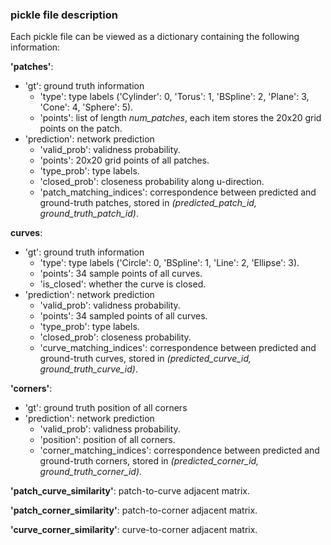 ### pickle file description

Each pickle file can be viewed as a dictionary containing the following information:

**'patches'**: 
+ 'gt': ground truth information
  + 'type': type labels ('Cylinder': 0, 'Torus': 1, 'BSpline': 2, 'Plane': 3, 'Cone': 4, 'Sphere': 5).
  + 'points': list of length _num\_patches_, each item stores the 20x20 grid points on the patch.
+ 'prediction': network prediction
  + 'valid\_prob': validness probability.
  + 'points': 20x20 grid points of all patches.
  + 'type\_prob': type labels.
  + 'closed_prob': closeness probability along u-direction.
  + 'patch_matching_indices': correspondence between predicted and ground-truth patches, stored in _(predicted\_patch\_id, ground\_truth\_patch\_id)_.

**curves**:
+ 'gt': ground truth information
  + 'type': type labels ('Circle': 0, 'BSpline': 1, 'Line': 2, 'Ellipse': 3).
  + 'points': 34 sample points of all curves.
  + 'is_closed': whether the curve is closed.
+ 'prediction': network prediction
  + 'valid\_prob': validness probability.
  + 'points': 34 sampled points of all curves.
  + 'type\_prob': type labels.
  + 'closed_prob': closeness probability.
  + 'curve_matching_indices': correspondence between predicted and ground-truth curves, stored in _(predicted\_curve\_id, ground\_truth\_curve\_id)_.

**'corners'**: 
+ 'gt': ground truth position of all corners
+ 'prediction': network prediction
  + 'valid\_prob': validness probability.
  + 'position': position of all corners.
  + 'corner_matching_indices': correspondence between predicted and ground-truth corners, stored in _(predicted\_corner\_id, ground\_truth\_corner\_id)_.


**'patch_curve_similarity'**: patch-to-curve adjacent matrix.

**'patch_corner_similarity'**: patch-to-corner adjacent matrix.

**'curve_corner_similarity'**: curve-to-corner adjacent matrix.
